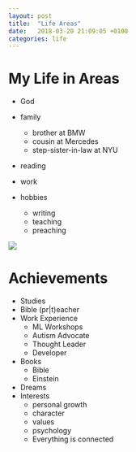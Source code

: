 ```yaml
---
layout: post
title:  "Life Areas"
date:   2018-03-20 21:09:05 +0100
categories: life
---
```


# My Life in Areas

* God
* family
	* brother at BMW
	* cousin at Mercedes
	* step-sister-in-law at NYU
	
* reading
* work
* hobbies
	* writing
	* teaching
	* preaching


![](https://www.biggerplate.com/mapImages/xl/u833279_Areas-of-a-man-s-life-mind-map.png)


# Achievements
* Studies
* Bible (pr\|t)eacher
* Work Experience
	* ML Workshops
	* Autism Advocate
	* Thought Leader
	* Developer
* Books
	* Bible
	* Einstein
* Dreams
* Interests
	* personal growth
	* character
	* values
	* psychology
	* Everything is connected